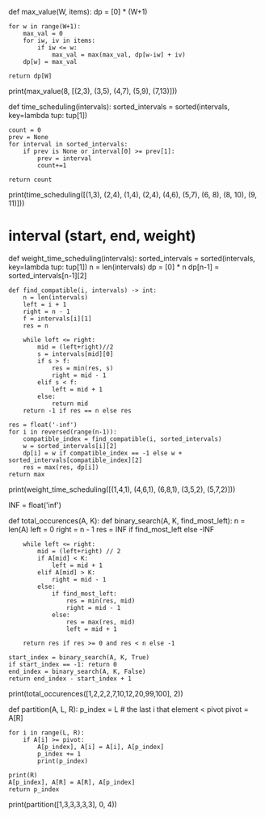 def max_value(W, items):
    dp = [0] * (W+1)

    for w in range(W+1):
        max_val = 0
        for iw, iv in items:
            if iw <= w:
                max_val = max(max_val, dp[w-iw] + iv)
        dp[w] = max_val
    
    return dp[W]


print(max_value(8, [(2,3), (3,5), (4,7), (5,9), (7,13)]))


def time_scheduling(intervals):
    sorted_intervals = sorted(intervals, key=lambda tup: tup[1])

    count = 0
    prev = None
    for interval in sorted_intervals:
        if prev is None or interval[0] >= prev[1]:
            prev = interval
            count+=1

    return count

print(time_scheduling([(1,3), (2,4), (1,4), (2,4), (4,6), (5,7), (6, 8), (8, 10), (9, 11)]))

# interval (start, end, weight)
def weight_time_scheduling(intervals):
    sorted_intervals = sorted(intervals, key=lambda tup: tup[1])
    n = len(intervals)
    dp = [0] * n
    dp[n-1] = sorted_intervals[n-1][2]

    def find_compatible(i, intervals) -> int: 
        n = len(intervals)
        left = i + 1
        right = n - 1
        f = intervals[i][1]
        res = n

        while left <= right:
            mid = (left+right)//2
            s = intervals[mid][0] 
            if s > f:
                res = min(res, s)
                right = mid - 1
            elif s < f:
                left = mid + 1
            else:
                return mid
        return -1 if res == n else res

    res = float('-inf')
    for i in reversed(range(n-1)):
        compatible_index = find_compatible(i, sorted_intervals)
        w = sorted_intervals[i][2]
        dp[i] = w if compatible_index == -1 else w + sorted_intervals[compatible_index][2]
        res = max(res, dp[i])
    return max

print(weight_time_scheduling([(1,4,1), (4,6,1), (6,8,1), (3,5,2), (5,7,2)]))
        
INF = float('inf')

def total_occurences(A, K):
    def binary_search(A, K, find_most_left):
        n = len(A) 
        left = 0 
        right = n - 1
        res = INF if find_most_left else -INF

        while left <= right:
            mid = (left+right) // 2
            if A[mid] < K:
                left = mid + 1 
            elif A[mid] > K:
                right = mid - 1
            else:
                if find_most_left:
                    res = min(res, mid)
                    right = mid - 1
                else:
                    res = max(res, mid)
                    left = mid + 1
                
        return res if res >= 0 and res < n else -1

    start_index = binary_search(A, K, True)
    if start_index == -1: return 0
    end_index = binary_search(A, K, False)
    return end_index - start_index + 1

print(total_occurences([1,2,2,2,7,10,12,20,99,100], 2))


def partition(A, L, R):
    p_index = L # the last i that element < pivot
    pivot = A[R]

    for i in range(L, R):
        if A[i] >= pivot:
            A[p_index], A[i] = A[i], A[p_index]
            p_index += 1
            print(p_index)
    
    print(R)
    A[p_index], A[R] = A[R], A[p_index]
    return p_index

print(partition([1,3,3,3,3,3], 0, 4))
